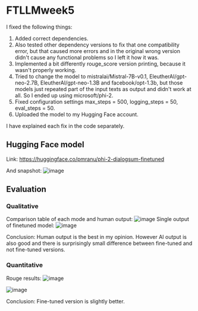 # FTLLMweek5
I fixed the following things:
1. Added correct dependencies.
2. Also tested other dependency versions to fix that one compatibility error, but that caused more errors and in the original wrong version didn't cause any functional problems so I left it how it was.
3. Implemented a bit differently rouge_score version printing, because it wasn't properly working.
4. Tried to change the model to mistralai/Mistral-7B-v0.1, EleutherAI/gpt-neo-2.7B, EleutherAI/gpt-neo-1.3B and facebook/opt-1.3b, but those models just repeated part of the input texts as output and didn't work at all. So I ended up using microsoft/phi-2.
5. Fixed configuration settings max_steps = 500, logging_steps = 50, eval_steps = 50.
6. Uploaded the model to my Hugging Face account.

I have explained each fix in the code separately.

## Hugging Face model
Link: https://huggingface.co/pmranu/phi-2-dialogsum-finetuned

And snapshot:
![image](https://github.com/user-attachments/assets/48ec5ef4-5ab7-447b-bc3a-674a127d0551)

## Evaluation
### Qualitative
Comparison table of each mode and human output:
![image](https://github.com/user-attachments/assets/4b708419-16e8-4e93-932a-9558e2f927c6)
Single output of finetuned model:
![image](https://github.com/user-attachments/assets/e93874ac-5f52-4527-85b3-64108980700d)

Conclusion: Human output is the best in my opinion. However AI output is also good and there is surprisingly small difference between fine-tuned and not fine-tuned versions.

### Quantitative
Rouge results:
![image](https://github.com/user-attachments/assets/19cd909f-af2b-4173-844a-5b61d4fad510)

![image](https://github.com/user-attachments/assets/9736d3dd-631c-4f2d-8cf1-699d09353bf5)

Conclusion: Fine-tuned version is slightly better.
